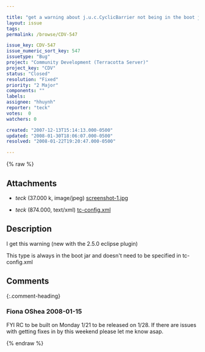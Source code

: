 ```yaml
---

title: "get a warning about j.u.c.CyclicBarrier not being in the boot jar"
layout: issue
tags: 
permalink: /browse/CDV-547

issue_key: CDV-547
issue_numeric_sort_key: 547
issuetype: "Bug"
project: "Community Development (Terracotta Server)"
project_key: "CDV"
status: "Closed"
resolution: "Fixed"
priority: "2 Major"
components: ""
labels: 
assignee: "hhuynh"
reporter: "teck"
votes:  0
watchers: 0

created: "2007-12-13T15:14:13.000-0500"
updated: "2008-01-30T18:06:07.000-0500"
resolved: "2008-01-22T19:20:47.000-0500"

---
```




{% raw %}


## Attachments
  
* <em>teck</em> (37.000 k, image/jpeg) [screenshot-1.jpg](/attachments/CDV/CDV-547/screenshot-1.jpg)
  
* <em>teck</em> (874.000, text/xml) [tc-config.xml](/attachments/CDV/CDV-547/tc-config.xml)
  



## Description

<div markdown="1" class="description">

I get this warning (new with the 2.5.0 eclipse plugin)

This type is always in the boot jar and doesn't need to be specified in tc-config.xml


</div>

## Comments


{:.comment-heading}
### **Fiona OShea** <span class="date">2008-01-15</span>

<div markdown="1" class="comment">

FYI RC to be built on Monday 1/21 to be released on 1/28.  If there are issues with getting fixes in by this weekend please let me know asap.

</div>



{% endraw %}
